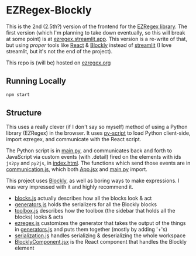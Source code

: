 # EZRegex-Blockly
This is the 2nd (2.5th?) version of the frontend for the [EZRegex library](https://pypi.org/project/ezregex/). The first version (which I'm planning to take down eventually, so this will break at some point) is at [ezregex.streamlit.app](https://ezregex.streamlit.app/). This version is a re-write of that, but using *proper* tools like [React](https://react.dev/) & [Blockly](https://developers.google.com/blockly/) instead of [streamlit](https://streamlit.io/) (I love streamlit, but it's not the end of the project).

This repo is (will be) hosted on [ezregex.org](https://ezregex.org/)

## Running Locally
```bash
npm start
```

## Structure
This uses a really clever (if I don't say so myself) method of using a Python library (EZRegex) in the browser. It uses [py-script](https://pyscript.net/) to load Python client-side, import ezregex, and communicate with the React script.

The Python script is in [main.py](public/main.py), and communicates back and forth to JavaScript via custom events (with .detail) fired on the elements with ids `js2py` and `py2js`, in [index.html](public/index.html). The functions which send those events are in [communication.js](public/communication.js), which both [App.jsx](src/App.jsx) and [main.py](public/main.py) import.

This project uses [Blockly](https://developers.google.com/blockly/), as well as boring ways to make expressions. I was very impressed with it and highly recommend it.

- [blocks.js](src/blocks.js) actually describes how all the blocks look & act
- [generators.js](src/generators.js) holds the serializers for all the Blockly blocks
- [toolbox.js](src/toolbox.js) describes how the toolbox (the sidebar that holds all the blocks) looks & acts
- [ezregex.js](src/ezregex.js) customizes the generator that takes the output of the things in [generators.js](src/generators.js) and puts them together (mostly by adding '+'s)
- [serialization.js](src/serialization.js) handles serializing & deserializing the whole workspace
- [BlocklyComponent.jsx](src/BlocklyComponent.jsx) is the React component that handles the Blockly element
